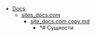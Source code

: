 - <a href = "E:\Node_projects\Node_Way\NBase\_Md\_Index\__Closer\_Web\GUI\Part_I\content\Docs\cat.Docs\dir.Docs.md">Docs</a>
    - <a href = "E:\Node_projects\Node_Way\NBase\_Md\_Index\__Closer\_Web\GUI\Part_I\content\Docs\sites_docs.com\cat.sites_docs.com\dir.sites_docs.com.md">sites_docs.com</a>
        - <a href = "E:\Node_projects\Node_Way\NBase\_Md\_Index\__Closer\_Web\GUI\Part_I\content\Docs\sites_docs.com\site_docs.com copy.md">site_docs.com copy.md</a>
            - *# Сущности
    
